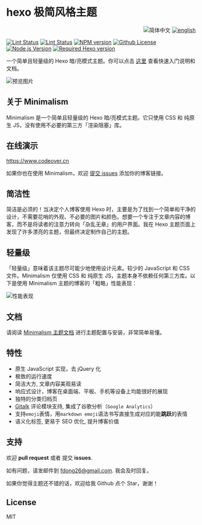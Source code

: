 # hexo 极简风格主题

<div align="right">
  <img src="https://img.shields.io/badge/-%E7%AE%80%E4%BD%93%E4%B8%AD%E6%96%87-A31F34?style=for-the-badge" alt="简体中文">
  <a title="en" href="README.md"><img src="https://img.shields.io/badge/-English-545759?style=for-the-badge" alt="english"></a>
</div>

[![Lint Status](https://github.com/f-dong/hexo-theme-minimalism/workflows/Test/badge.svg)](https://github.com/f-dong/hexo-theme-minimalism/actions/workflows/test.yml)
[![Lint Status](https://github.com/f-dong/hexo-theme-minimalism/workflows/Lint/badge.svg)](https://github.com/f-dong/hexo-theme-minimalism/actions/workflows/lint.yml)
[![NPM version](https://img.shields.io/npm/v/hexo-theme-minimalism?color=red&logo=npm&style=flat-square)](https://www.npmjs.com/package/hexo-theme-minimalism)
[![Github License](https://img.shields.io/github/license/f-dong/hexo-theme-minimalism.svg?style=flat-square)](https://github.com/f-dong/hexo-theme-minimalism/blob/main/LICENSE)
[![Node.js Version](https://img.shields.io/badge/node-%3E=12.0-success.svg?style=flat-square&logo=Node.js&longCache=true)](https://hexo.io)
[![Required Hexo version](https://img.shields.io/badge/hexo-%3E=5.0.0-blue?style=flat-square&logo=hexo)](https://hexo.io)

一个简单且轻量级的 Hexo 暗/亮模式主题。你可以点击 [这里](https://minimalism.codeover.cn/docs/start) 查看快速入门说明和文档。

![预览图片](https://user-images.githubusercontent.com/40230452/189160566-c4f4070a-a64e-4843-81eb-7885c45f71c3.png)

## 关于 Minimalism

Minimalism 是一个简单且轻量级的 Hexo 暗/亮模式主题。它只使用 CSS 和 纯原生 JS，没有使用不必要的第三方「渲染阻塞」库。

## 在线演示

https://www.codeover.cn

如果你也在使用 Minimalism，欢迎 [提交 issues](https://github.com/f-dong/hexo-theme-minimalism/issues/new?title=[%E6%B7%BB%E5%8A%A0%E6%BC%94%E7%A4%BA%E7%AB%99]) 添加你的博客链接。

## 简洁性

简洁是必须的！当决定个人博客使用 Hexo 时，主要是为了找到一个简单和干净的设计，不需要花哨的外观、不必要的图片和颜色。想要一个专注于文章内容的博客，而不是将读者的注意力转向「杂乱无章」的用户界面。我在 Hexo 主题页面上发现了许多漂亮的主题，但最终决定制作自己的主题。

## 轻量级

「轻量级」意味着该主题尽可能少地使用设计元素。较少的 JavaScript 和 CSS 文件。Minimalism 仅使用 CSS 和 纯原生 JS，主题本身不依赖任何第三方库。以下是使用 Minimalism 主题的博客的「粗略」性能表现：

![性能表现](https://user-images.githubusercontent.com/40230452/235286716-5d7e6f38-f1fd-411b-9bc7-836e12c657f7.png)

## 文档

请阅读 [Minimalism 主题文档](https://minimalism.codeover.cn/docs/start) 进行主题配置与安装，非常简单易懂。

## 特性

- 原生 JavaScript 实现，去 jQuery 化
- 极致的运行速度
- 简洁大方, 文章内容美观易读
- 响应式设计，博客在桌面端、平板、手机等设备上均能很好的展现
- 独特的分类归档页
- [Gitalk](https://gitalk.github.io/) 评论模块支持, 集成了谷歌分析（`Google Analytics`）
- 支持`emoji`表情，用`markdown emoji`语法书写直接生成对应的能**跳跃**的表情
- 语义化标签, 更易于 SEO 优化, 提升博客价值


## 支持

欢迎 **pull request** 或者 提交 **issues**.

如有问题，请发邮件到 [fdong26@gmail.com](mailto:fdong26@gmail.com). 我会及时回复。

如果你觉得主题还不错的话，欢迎给我 Github 点个 Star，谢谢！

## License

MIT
